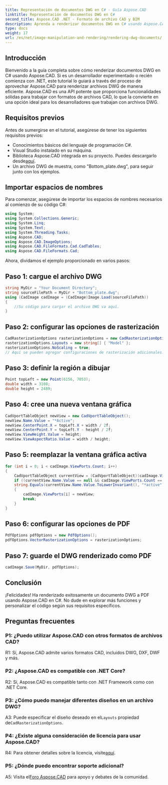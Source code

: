 ```yaml
---
title: Representación de documentos DWG en C# - Guía Aspose.CAD
linktitle: Representación de documentos DWG en C#
second_title: Aspose.CAD .NET - Formato de archivo CAD y BIM
description: Aprenda a renderizar documentos DWG en C# usando Aspose.CAD. Esta guía paso a paso cubre la importación, configuración y guardado con ejemplos de código.
type: docs
weight: 17
url: /es/net/image-manipulation-and-rendering/rendering-dwg-documents/
---
```

## Introducción

Bienvenido a la guía completa sobre cómo renderizar documentos DWG en C# usando Aspose.CAD. Si es un desarrollador experimentado o recién comienza con .NET, este tutorial lo guiará a través del proceso de aprovechar Aspose.CAD para renderizar archivos DWG de manera eficiente. Aspose.CAD es una API potente que proporciona funcionalidades sólidas para trabajar con formatos de archivos CAD, lo que la convierte en una opción ideal para los desarrolladores que trabajan con archivos DWG.

## Requisitos previos

Antes de sumergirse en el tutorial, asegúrese de tener los siguientes requisitos previos:

- Conocimientos básicos del lenguaje de programación C#.
- Visual Studio instalado en su máquina.
-  Biblioteca Aspose.CAD integrada en su proyecto. Puedes descargarlo desde[aquí](https://releases.aspose.com/cad/net/).
- Un archivo DWG de muestra, como "Bottom_plate.dwg", para seguir junto con los ejemplos.

## Importar espacios de nombres

Para comenzar, asegúrese de importar los espacios de nombres necesarios al comienzo de su código C#:

```csharp
using System;
using System.Collections.Generic;
using System.Linq;
using System.Text;
using System.Threading.Tasks;
using Aspose.CAD;
using Aspose.CAD.ImageOptions;
using Aspose.CAD.FileFormats.Cad.CadTables;
using Aspose.CAD.FileFormats.Cad;
```

Ahora, dividamos el ejemplo proporcionado en varios pasos:

## Paso 1: cargue el archivo DWG

```csharp
string MyDir = "Your Document Directory";
string sourceFilePath = MyDir + "Bottom_plate.dwg";
using (CadImage cadImage = (CadImage)Image.Load(sourceFilePath))
{
    //Su código para cargar el archivo DWG va aquí.
}
```

## Paso 2: configurar las opciones de rasterización

```csharp
CadRasterizationOptions rasterizationOptions = new CadRasterizationOptions();
rasterizationOptions.Layouts = new string[] { "Model" };
rasterizationOptions.NoScaling = true;
// Aquí se pueden agregar configuraciones de rasterización adicionales.
```

## Paso 3: definir la región a dibujar

```csharp
Point topLeft = new Point(6156, 7053);
double width = 3108;
double height = 2489;
```

## Paso 4: cree una nueva ventana gráfica

```csharp
CadVportTableObject newView = new CadVportTableObject();
newView.Name.Value = "*Active";
newView.CenterPoint.X = topLeft.X + width / 2f;
newView.CenterPoint.Y = topLeft.Y - height / 2f;
newView.ViewHeight.Value = height;
newView.ViewAspectRatio.Value = width / height;
```

## Paso 5: reemplazar la ventana gráfica activa

```csharp
for (int i = 0; i < cadImage.ViewPorts.Count; i++)
{
    CadVportTableObject currentView = (CadVportTableObject)(cadImage.ViewPorts[i]);
    if ((currentView.Name.Value == null && cadImage.ViewPorts.Count == 1) ||
    string.Equals(currentView.Name.Value.ToLowerInvariant(), "*active"))
    {
        cadImage.ViewPorts[i] = newView;
        break;
    }
}
```

## Paso 6: configurar las opciones de PDF

```csharp
PdfOptions pdfOptions = new PdfOptions();
pdfOptions.VectorRasterizationOptions = rasterizationOptions;
```

## Paso 7: guarde el DWG renderizado como PDF

```csharp
cadImage.Save(MyDir, pdfOptions);
```

## Conclusión

¡Felicidades! Ha renderizado exitosamente un documento DWG a PDF usando Aspose.CAD en C#. No dude en explorar más funciones y personalizar el código según sus requisitos específicos.

## Preguntas frecuentes

### P1: ¿Puedo utilizar Aspose.CAD con otros formatos de archivos CAD?

R1: Sí, Aspose.CAD admite varios formatos CAD, incluidos DWG, DXF, DWF y más.

### P2: ¿Aspose.CAD es compatible con .NET Core?

R2: Sí, Aspose.CAD es compatible tanto con .NET Framework como con .NET Core.

### P3: ¿Cómo puedo manejar diferentes diseños en un archivo DWG?

 A3: Puede especificar el diseño deseado en el`Layouts` propiedad de`CadRasterizationOptions`.

### P4: ¿Existe alguna consideración de licencia para usar Aspose.CAD?

 R4: Para obtener detalles sobre la licencia, visite[aquí](https://purchase.aspose.com/buy).

### P5: ¿Dónde puedo encontrar soporte adicional?

 A5: Visita el[Foro Aspose.CAD](https://forum.aspose.com/c/cad/19) para apoyo y debates de la comunidad.